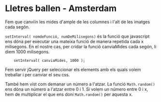 # Lletres ballen - Amsterdam
Fem que canviïn les mides d'ample de les columnes i l'alt de les imatges cada segón.

`setInterval( nomdeFunció, numDeMilisegons)` és la funció que javascript ens dóna per executar una mateixa funció de manera repetida cada x milisegons. En el nostre cas, per cridar la funció canviaMides cada segón, li diem 1000 milisegons.
```
    setInterval( canviaMides, 1000 );
```

Fem servir jQuery per seleccionar els elements amb els quals volem treballar i per canviar el seu css.

També hem vist com demanar un número a l'atzar. La funció `Math.random()` ens dóna un número a l'atzar entre 0 i 1. Si volem un número entre 0 i x, hem de multiplicar el que ens doni `Math.random()` per aquesta x.
